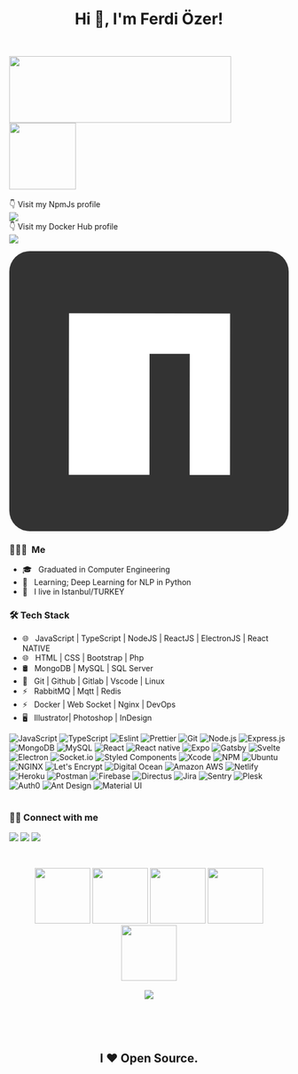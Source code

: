 
<h1 align="center">Hi 👋, I'm  Ferdi Özer!</h1>
<br>

<p>
   <a href="https://github.com/ferdiozer?tab=repositories">
   <img src="https://github-readme-stats.vercel.app/api?username=ferdiozer&show_icons=true" width="400" height="120">
   </a>
    <a href="https://github.com/ferdiozer/hetzner-cloud-api-js">
   <img src="https://github-readme-stats.vercel.app/api/pin/?username=ferdiozer&repo=hetzner-cloud-api-js"  height="120">
   </a>

   <br>
   <br>
    👇 Visit my NpmJs profile
<br>
   <a target="_blank" href="https://www.npmjs.com/~ferdiozer">
      <img src="https://img.shields.io/badge/-NPM-CB3837?style=flat-square&logo=NPM&logoColor=white"/>
   </a>
  
   <br>
    👇 Visit my Docker Hub profile
<br>
   <a target="_blank" href="https://hub.docker.com/u/ferdiozer">
      <img src="https://img.shields.io/static/v1?label=docker&message=hub&color=blue"/>
   </a>
   
</p>



<div><a target="_blank" rel="noopener noreferrer nofollow" href="https://www.npmjs.com/~ferdiozer"><svg viewBox="0 0 27.23 27.23"><rect fill="#333333" width="27.23" height="27.23" rx="2"></rect><polygon fill="#fff" points="5.8 21.75 13.66 21.75 13.67 9.98 17.59 9.98 17.58 21.76 21.51 21.76 21.52 6.06 5.82 6.04 5.8 21.75"></polygon></svg></a></div>

<h3> 👨🏻‍💻 &nbsp;Me </h3>

- 🎓 &nbsp; Graduated in Computer Engineering
- :rocket: &nbsp; Learning; Deep Learning for NLP in Python
- 💼 &nbsp; I live in Istanbul/TURKEY 

<h3>🛠 Tech Stack</h3>

- 🌐 &nbsp; JavaScript | TypeScript | NodeJS | ReactJS | ElectronJS | React NATIVE
- 🌐 &nbsp; HTML | CSS  | Bootstrap | Php
- 🛢 &nbsp; MongoDB | MySQL | SQL Server
- 🔧 &nbsp; Git | Github | Gitlab | Vscode | Linux
- ⚡ &nbsp; RabbitMQ | Mqtt | Redis
- ⚡ &nbsp; Docker | Web Socket | Nginx | DevOps
- 🖥 &nbsp; Illustrator| Photoshop | InDesign


![JavaScript](https://img.shields.io/badge/-JavaScript-000?&logo=JavaScript)
![TypeScript](https://img.shields.io/badge/-TypeScript-000?&logo=TypeScript&logoColor=007ACC)
![Eslint](https://img.shields.io/badge/-Eslint-000?&logo=Eslint)
![Prettier](https://img.shields.io/badge/-Prettier-000?&logo=Prettier)
![Git](https://img.shields.io/badge/-Git-000?&logo=git)
![Node.js](https://img.shields.io/badge/-Node.js-000?&logo=node.js)
![Express.js](https://img.shields.io/badge/-Express.js-000)
![MongoDB](https://img.shields.io/badge/-MongoDB-000?&logo=mongodb)
![MySQL](https://img.shields.io/badge/-MySQL-000?&logo=mysql&logoColor=FFFFFF)
![React](https://img.shields.io/badge/-React-000?&logo=React)
![React native](https://img.shields.io/badge/-React%20native-000?&logo=React)
![Expo](https://img.shields.io/badge/-Expo-000?&logo=Expo)
![Gatsby](https://img.shields.io/badge/-Gatsby-000?&logo=Gatsby)
![Svelte](https://img.shields.io/badge/-Svelte-000?&logo=Svelte)
![Electron](https://img.shields.io/badge/-Electron-000?&logo=Electron)
![Socket.io](https://img.shields.io/badge/-Socket.io-000?&logo=Socket.io)
![Styled Components](https://img.shields.io/badge/-Styled%20Components-000?&logo=styled-components)
![Xcode](https://img.shields.io/badge/-Xcode-000?&logo=Xcode)
![NPM](https://img.shields.io/badge/-NPM-000?&logo=NPM)
![Ubuntu](https://img.shields.io/badge/-Ubuntu-000?&logo=Ubuntu)
![NGINX](https://img.shields.io/badge/-NGINX-000?&logo=NGINX)
![Let's Encrypt](https://img.shields.io/badge/-Let's%20Encrypt-000?&logo=lets-encrypt)
![Digital Ocean](https://img.shields.io/badge/-Digital%20Ocean-000?&logo=DigitalOcean)
![Amazon AWS](https://img.shields.io/badge/-Amazon%20AWS-000?&logo=amazon-aws)
![Netlify](https://img.shields.io/badge/-Netlify-000?&logo=Netlify)
![Heroku](https://img.shields.io/badge/-Heroku-000?&logo=Heroku)
![Postman](https://img.shields.io/badge/-Postman-000?&logo=Postman)
![Firebase](https://img.shields.io/badge/-Firebase-000?&logo=Firebase)
![Directus](https://img.shields.io/badge/-Directus-000?&logo=Directus)
![Jira](https://img.shields.io/badge/-Jira-000?&logo=jira-software)
![Sentry](https://img.shields.io/badge/-Sentry-000?&logo=Sentry)
![Plesk](https://img.shields.io/badge/-Plesk-000?&logo=Plesk)
![Auth0](https://img.shields.io/badge/-Auth0-000?&logo=Auth0)
![Ant Design](https://img.shields.io/badge/-Ant%20Design-000?&logo=Ant-Design)
![Material UI](https://img.shields.io/badge/-Material%20UI-000?&logo=Material-UI)
<br />
<br />

<p>
   <h3> 🤝🏻 Connect with me </h3>
  <a href="mailto:hi@ferdiozer.com?subject=[GitHub]%20🔥%20profile%20contact&body=Hello"><img src="https://img.shields.io/badge/e‑mail-D14836.svg?style=for-the-badge&logo=GMail&logoColor=white"/></a>
  <a href="https://instagram.com/ferdi.ozer"><img src="https://img.shields.io/badge/instagram-E4405F.svg?style=for-the-badge&logo=instagram&logoColor=white"/></a>
  <a href="https://linkedin.com/in/ferdiozer"><img src="https://img.shields.io/badge/linkedin-0077B5.svg?style=for-the-badge&logo=linkedin&logoColor=white"/></a>
</p>

<br>
<p align="center">
  <img src="https://media3.giphy.com/media/ln7z2eWriiQAllfVcn/200w.webp" width="100">
   <img src="https://i.giphy.com/media/LMt9638dO8dftAjtco/200.webp" width="100">
   <img src="https://i.giphy.com/media/eNAsjO55tPbgaor7ma/200w.webp" width="100">
   <img src="https://i.giphy.com/media/KzJkzjggfGN5Py6nkT/200.webp" width="100">
   <img src="https://i.giphy.com/media/IdyAQJVN2kVPNUrojM/200.webp" width="100"><br><br>
  <img src="https://camo.githubusercontent.com/936a08778c7e4885053d148c07bbd2339dfbdd80/68747470733a2f2f6665726f73732e6e65742f782f6e6f6465322e676966" /><br><br>
</p>
<br>
<br>

<h2 align="center">
   I ❤ Open Source.
</h2>

<!--
<br/>
📣
<br/>
**ferdiozer/ferdiozer** is a ✨ _special_ ✨ repository because its `README.md` (this file) appears on your GitHub profile.

Here are some ideas to get you started:

- 🔭 I’m currently working on ...
- 🌱 I’m currently learning ...
- 👯 I’m looking to collaborate on ...
- 🤔 I’m looking for help with ...
- 💬 Ask me about ...
- 📫 How to reach me: ...
- 😄 Pronouns: ...
- ⚡ Fun fact: ...
-->
